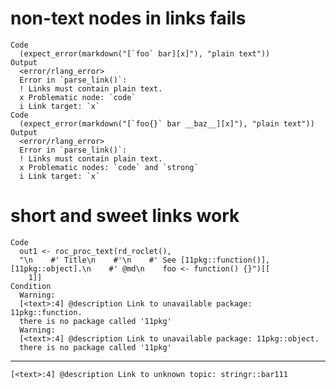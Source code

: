 # non-text nodes in links fails

    Code
      (expect_error(markdown("[`foo` bar][x]"), "plain text"))
    Output
      <error/rlang_error>
      Error in `parse_link()`:
      ! Links must contain plain text.
      x Problematic node: `code`
      i Link target: `x`
    Code
      (expect_error(markdown("[`foo{}` bar __baz__][x]"), "plain text"))
    Output
      <error/rlang_error>
      Error in `parse_link()`:
      ! Links must contain plain text.
      x Problematic nodes: `code` and `strong`
      i Link target: `x`

# short and sweet links work

    Code
      out1 <- roc_proc_text(rd_roclet(),
      "\n    #' Title\n    #'\n    #' See [11pkg::function()], [11pkg::object].\n    #' @md\n    foo <- function() {}")[[
        1]]
    Condition
      Warning:
      [<text>:4] @description Link to unavailable package: 11pkg::function.
      there is no package called '11pkg'
      Warning:
      [<text>:4] @description Link to unavailable package: 11pkg::object.
      there is no package called '11pkg'

---

    [<text>:4] @description Link to unknown topic: stringr::bar111

